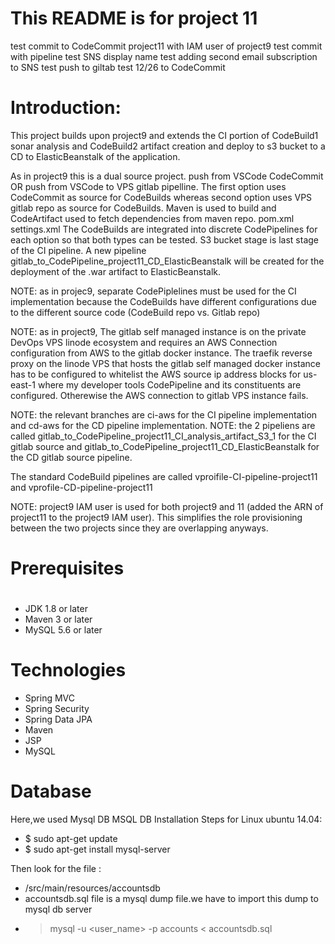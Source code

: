  # This README is for project 11
 
test commit to CodeCommit project11 with IAM user of project9
 test commit with pipeline
 test SNS display name
 test adding second email subscription to SNS
 test push to giltab 
 test 12/26 to CodeCommit


# Introduction:

This project builds upon project9 and extends the CI portion of CodeBuild1 sonar analysis and CodeBuild2 artifact creation and deploy to s3 bucket to a CD to ElasticBeanstalk of the application.

As in project9 this is a dual source project. 
push from VSCode CodeCommit OR push from VSCode to VPS gitlab pipelline. The first option uses CodeCommit as source for CodeBuilds whereas second option uses VPS gitlab repo as source for CodeBuilds.
Maven is used to build and CodeArtifact used to fetch dependencies from maven repo. pom.xml settings.xml
The CodeBuilds are integrated into discrete CodePipelines for each option so that both types can be tested. S3 bucket stage is last stage of the CI pipeline.
A new pipeline gitlab_to_CodePipeline_project11_CD_ElasticBeanstalk will be created for the deployment of the .war artifact to ElasticBeanstalk.

NOTE: as in projec9, separate CodePiplelines must be used for the CI implementation because the CodeBuilds have different configurations due to the different source code (CodeBuild repo vs. Gitlab repo)


NOTE: as in project9, The gitlab self managed instance is on the private DevOps VPS linode ecosystem and requires an AWS Connection configuration from AWS to the gitlab docker instance.
The traefik reverse proxy on the linode VPS that hosts the gitlab self managed docker instance has to be configured to whitelist the AWS source ip address blocks for us-east-1 where my developer tools CodePipeline and its constituents are configured. Otherewise the AWS connection to gitlab VPS instance fails.


NOTE: the relevant branches are ci-aws for the CI pipeline implementation and cd-aws for the CD pipeline implementation.
NOTE: the 2 pipeliens are called gitlab_to_CodePipeline_project11_CI_analysis_artifact_S3_1 for the CI gitlab source and gitlab_to_CodePipeline_project11_CD_ElasticBeanstalk for the CD gitlab source pipeline.

The standard CodeBuild pipelines are called vproifile-CI-pipeline-project11 and vprofile-CD-pipeline-project11

NOTE: project9 IAM user is used for both project9 and 11 (added the ARN of project11 to the project9 IAM user). This simplifies the role provisioning between the two projects since they are overlapping anyways.






# Prerequisites
#
- JDK 1.8 or later
- Maven 3 or later
- MySQL 5.6 or later

# Technologies 
- Spring MVC
- Spring Security
- Spring Data JPA
- Maven
- JSP
- MySQL
# Database
Here,we used Mysql DB 
MSQL DB Installation Steps for Linux ubuntu 14.04:
- $ sudo apt-get update
- $ sudo apt-get install mysql-server

Then look for the file :
- /src/main/resources/accountsdb
- accountsdb.sql file is a mysql dump file.we have to import this dump to mysql db server
- > mysql -u <user_name> -p accounts < accountsdb.sql


